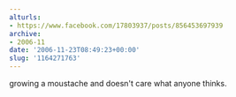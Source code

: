 ```yaml
---
alturls:
- https://www.facebook.com/17803937/posts/856453697939
archive:
- 2006-11
date: '2006-11-23T08:49:23+00:00'
slug: '1164271763'
---
```


growing a moustache and doesn't care what anyone thinks.

